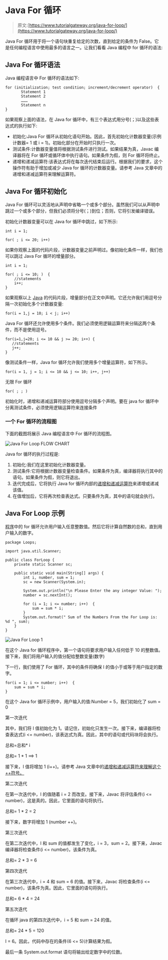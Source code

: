 # Java For 循环

> 原文:[https://www.tutorialgateway.org/java-for-loop/](https://www.tutorialgateway.org/java-for-loop/)

Java For 循环用于将一个语句块重复给定的次数，直到给定的条件为 False。它是任何编程语言中使用最多的语言之一。让我们看看 Java 编程中 for 循环的语法:

## Java For 循环语法

Java 编程语言中 For 循环的语法如下:

```
for (initialization; test condition; increment/decrement operator)  {
       Statement 1
       Statement 2
       ………
       Statement n
}
```

如果观察上面的语法，在 Java for 循环中，有三个表达式用分号(；)以及这些表达式的执行如下:

*   初始化:Java For 循环从初始化语句开始。因此，首先初始化计数器变量(示例计数器= 1 或 i = 1)。初始化部分在开始时只执行一次。
*   测试条件:计数器变量值将根据测试条件进行测试。如果结果为真，Javac 编译器将在 For 循环或循环体中执行语句。如果条件为假，则 For 循环将终止。
*   递增和递减运算符:该表达式将在每次迭代结束后运行。根据我们的要求，这个操作符有助于增加或减少 Java for 循环的计数器变量。请参考 Java 文章中的递增和递减运算符来理解运算符。

## Java For 循环初始化

Java For 循环可以灵活地从声明中省略一个或多个部分。虽然我们可以从声明中跳过一个或多个部分，但我们必须将分号(；)到位；否则，它将引发编译错误。

初始化计数器变量可以在 Java for 循环中跳过，如下所示:

```
int i = 1;

for( ; i <= 20; i++)
```

如果你观察上面的代码片段，计数器变量之前声明过。像初始化条件一样，我们也可以跳过 Java For 循环的增量部分。

```
int i = 1;

for( ; i <= 10; )  {
    //statements     
    i++;
}
```

如果观察以上 [Java](https://www.tutorialgateway.org/java-tutorial/) 的代码片段，增量部分在正文中声明。它还允许我们用逗号分隔一次初始化多个计数器变量:

```
for(i = 1,j = 10; i < j; i++)
```

Java For 循环还允许使用多个条件。我们必须使用逻辑运算符来分隔这两个条件，而不是使用逗号。

```
for(i=1,j=20; i <= 10 && j >= 20; i++) {
   //statements
   j++;
}
```

像测试条件一样，Java for 循环允许我们使用多个增量运算符，如下所示。

```
for(i = 1, j = 1; i <= 10 && j <= 10; i++, j++)
```

无限 For 循环

```
for( ; ; )
```

初始化时，递增和递减运算符部分使用逗号分隔多个声明。要在 java for 循环中分离测试条件，必须使用逻辑运算符来连接条件

### 一个 For 循环的流程图

下面的截图将展示 Java 编程语言中 For 循环的流程图。

![Java For Loop FLOW CHART](img/00d0f20fe98a358bccedc7982158c488.png)

Java for 循环的执行过程是:

1.  初始化:我们在这里初始化计数器变量。
2.  测试条件:它将根据计数器变量检查条件。如果条件为真，编译器将执行其中的语句。如果条件为假，则它将退出。
3.  迭代完成后，它将执行 Java for 循环内部的[递增和递减运算符](https://www.tutorialgateway.org/increment-and-decrement-operators-in-java/)来递增或递减该值。
4.  在值增加后，它将再次检查表达式。只要条件为真，其中的语句就会执行。

## Java For Loop 示例

[程序](https://www.tutorialgateway.org/learn-java-programs/)中的 for 循环允许用户输入任意整数值。然后它将计算自然数的总和，直到用户输入的数字。

```
package Loops;

import java.util.Scanner;

public class ForLoop {
	private static Scanner sc;

	public static void main(String[] args) {
		int i, number, sum = 1;
		sc = new Scanner(System.in);	

		System.out.println("\n Please Enter the any integer Value: ");
		number = sc.nextInt();

		for (i = 1; i <= number; i++)  {
			sum = sum * i;
		}
		System.out.format(" Sum of the Numbers From the For Loop is: %d ", sum);
	}
}
```

![Java For Loop 1](img/6304ad142b2696eb4f8c0bae4b040e87.png)

在这个 Java for 循环程序中，第一个语句将要求用户输入任何低于 10 的整数值。接下来，我们将用户输入的值分配给整数变量(数字)

下一行，我们使用了 For 循环，其中的条件将确保 I 的值小于或等于用户指定的数字。

```
for(i = 1; i <= number; i++)  {
	sum = sum * i;
}
```

在这个 Java for 循环示例中，用户输入的值:Number = 5，我们初始化了 sum = 0

第一次迭代

其中，我们将 I 值初始化为 1。请记住，初始化只发生一次。接下来，编译器将检查表达式(i <= number)，该表达式为真。因此，其中的语句或代码块将会执行。

总和=总和* i

总和= 1 * 1 ==> 1

接下来，I 值将增加 1 (i++)。请参考 Java 文章中的[递增和递减运算符来理解这个++符号。](https://www.tutorialgateway.org/increment-and-decrement-operators-in-java/)

第二次迭代

在第一次迭代中，I 的值随着 i = 2 而改变。接下来，Javac 将评估条件(i <= number)，这是真的。因此，它里面的语句将执行。

总和= 1 * 2 = 2

接下来，数字将增加 1 (number ++)。

第三次迭代

在第二次迭代中，I 和 sum 的值都发生了变化，i = 3，sum = 2。接下来，Javac 编译器将检查条件(i <= number)，该条件为真。

总和= 2 * 3 = 6

第四次迭代

在第三次迭代中，i = 4 和 sum = 6 的值。接下来，Javac 将检查条件(i <= number)，该条件为真。因此，它里面的语句将执行。

总和= 6 * 4 = 24

第五次迭代

在循环 java 的第四次迭代中，i = 5 和 sum = 24 的值。

总和= 24 * 5 = 120

I = 6。因此，代码中存在的条件(6 <= 5)计算结果为假。

最后一条 System.out.format 语句将输出给定数字中的位数。